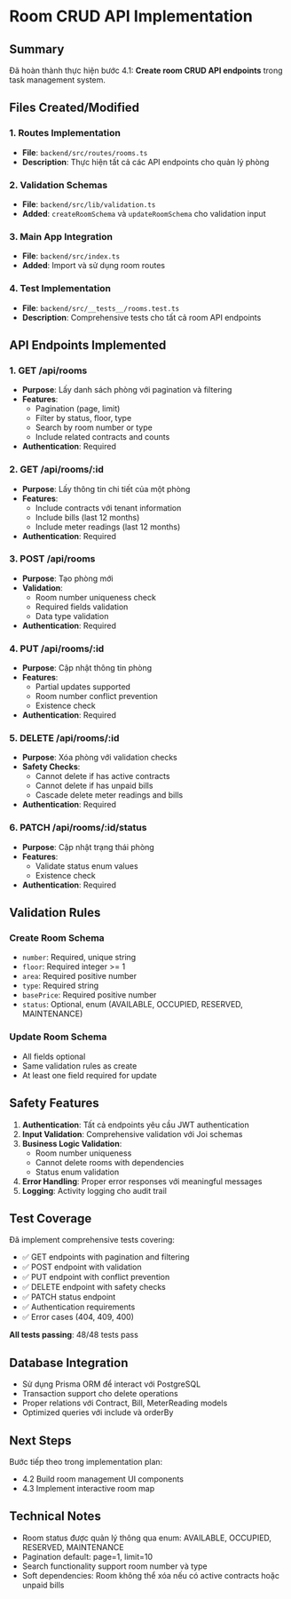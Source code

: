 # Room CRUD API Implementation

## Summary

Đã hoàn thành thực hiện bước 4.1: **Create room CRUD API endpoints** trong task management system.

## Files Created/Modified

### 1. Routes Implementation
- **File**: `backend/src/routes/rooms.ts`
- **Description**: Thực hiện tất cả các API endpoints cho quản lý phòng

### 2. Validation Schemas
- **File**: `backend/src/lib/validation.ts`
- **Added**: `createRoomSchema` và `updateRoomSchema` cho validation input

### 3. Main App Integration
- **File**: `backend/src/index.ts`
- **Added**: Import và sử dụng room routes

### 4. Test Implementation
- **File**: `backend/src/__tests__/rooms.test.ts`
- **Description**: Comprehensive tests cho tất cả room API endpoints

## API Endpoints Implemented

### 1. GET /api/rooms
- **Purpose**: Lấy danh sách phòng với pagination và filtering
- **Features**:
  - Pagination (page, limit)
  - Filter by status, floor, type
  - Search by room number or type
  - Include related contracts and counts
- **Authentication**: Required

### 2. GET /api/rooms/:id
- **Purpose**: Lấy thông tin chi tiết của một phòng
- **Features**:
  - Include contracts với tenant information
  - Include bills (last 12 months)
  - Include meter readings (last 12 months)
- **Authentication**: Required

### 3. POST /api/rooms
- **Purpose**: Tạo phòng mới
- **Validation**:
  - Room number uniqueness check
  - Required fields validation
  - Data type validation
- **Authentication**: Required

### 4. PUT /api/rooms/:id
- **Purpose**: Cập nhật thông tin phòng
- **Features**:
  - Partial updates supported
  - Room number conflict prevention
  - Existence check
- **Authentication**: Required

### 5. DELETE /api/rooms/:id
- **Purpose**: Xóa phòng với validation checks
- **Safety Checks**:
  - Cannot delete if has active contracts
  - Cannot delete if has unpaid bills
  - Cascade delete meter readings and bills
- **Authentication**: Required

### 6. PATCH /api/rooms/:id/status
- **Purpose**: Cập nhật trạng thái phòng
- **Features**:
  - Validate status enum values
  - Existence check
- **Authentication**: Required

## Validation Rules

### Create Room Schema
- `number`: Required, unique string
- `floor`: Required integer >= 1
- `area`: Required positive number
- `type`: Required string
- `basePrice`: Required positive number
- `status`: Optional, enum (AVAILABLE, OCCUPIED, RESERVED, MAINTENANCE)

### Update Room Schema
- All fields optional
- Same validation rules as create
- At least one field required for update

## Safety Features

1. **Authentication**: Tất cả endpoints yêu cầu JWT authentication
2. **Input Validation**: Comprehensive validation với Joi schemas
3. **Business Logic Validation**:
   - Room number uniqueness
   - Cannot delete rooms with dependencies
   - Status enum validation
4. **Error Handling**: Proper error responses với meaningful messages
5. **Logging**: Activity logging cho audit trail

## Test Coverage

Đã implement comprehensive tests covering:
- ✅ GET endpoints with pagination and filtering
- ✅ POST endpoint with validation
- ✅ PUT endpoint with conflict prevention
- ✅ DELETE endpoint with safety checks
- ✅ PATCH status endpoint
- ✅ Authentication requirements
- ✅ Error cases (404, 409, 400)

**All tests passing**: 48/48 tests pass

## Database Integration

- Sử dụng Prisma ORM để interact với PostgreSQL
- Transaction support cho delete operations
- Proper relations với Contract, Bill, MeterReading models
- Optimized queries với include và orderBy

## Next Steps

Bước tiếp theo trong implementation plan:
- 4.2 Build room management UI components
- 4.3 Implement interactive room map

## Technical Notes

- Room status được quản lý thông qua enum: AVAILABLE, OCCUPIED, RESERVED, MAINTENANCE
- Pagination default: page=1, limit=10
- Search functionality support room number và type
- Soft dependencies: Room không thể xóa nếu có active contracts hoặc unpaid bills
